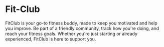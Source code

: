 # Fit-Club
FitClub is your go-to fitness buddy, made to keep you motivated and help you improve. Be part of a friendly community, track how you're doing, and reach your fitness goals. Whether you're just starting or already experienced, FitClub is here to support you.
